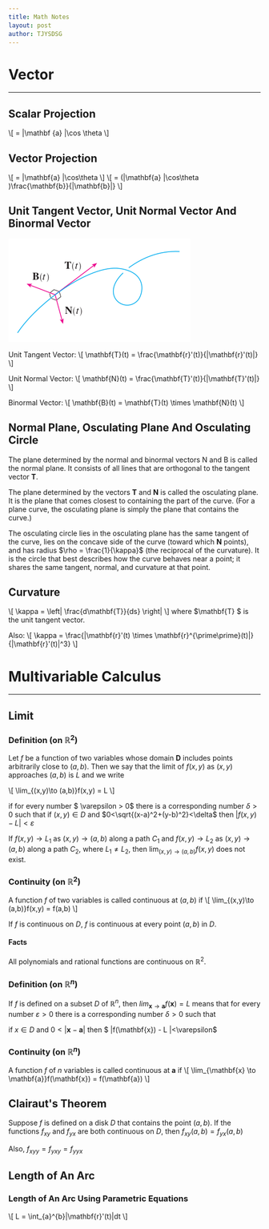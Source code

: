 ```yaml
---
title: Math Notes
layout: post
author: TJYSDSG
---
```


# Vector
---

## Scalar Projection
\\[ = |\mathbf {a} |\cos \theta \\]

## Vector Projection
\\[ = |\mathbf{a} |\cos\theta \\]
\\[ = (|\mathbf{a} |\cos\theta )\frac{\mathbf{b}}{|\mathbf{b}|} \\]

## Unit Tangent Vector, Unit Normal Vector And Binormal Vector
![13-3-6](/images/13-3-6.png)

Unit Tangent Vector: 
\\[ \mathbf{T}(t) = \frac{\mathbf{r}'(t)}{|\mathbf{r}'(t)|} \\]

Unit Normal Vector: 
\\[ \mathbf{N}(t) = \frac{\mathbf{T}'(t)}{|\mathbf{T}'(t)|} \\]

Binormal Vector: 
\\[ \mathbf{B}(t) = \mathbf{T}(t) \times \mathbf{N}(t) \\]

## Normal Plane, Osculating Plane And Osculating Circle
The plane determined by the normal and binormal vectors N and B is called the
normal plane. It consists of all lines that are orthogonal to the
tangent vector $\mathbf{T}$. 

The plane determined by the vectors $\mathbf{T}$ and $\mathbf{N}$ is called
the osculating plane. It is the plane that comes closest to containing the part
of the curve. (For a plane curve, the osculating plane is simply the plane that
contains the curve.)

The osculating circle lies in the osculating plane has the same tangent of the
curve, lies on the concave side of the curve (toward which $\mathbf{N}$
points), and has radius $\rho = \frac{1}{\kappa}$ (the reciprocal of the
curvature). It is the circle that best describes how the curve behaves near a
point; it shares the same tangent, normal, and curvature at that point.

## Curvature
\\[ \kappa = \left| \frac{d\mathbf{T}}{ds} \right| \\] where $\mathbf{T} $ is
the unit tangent vector.

Also:
\\[ \kappa = \frac{|\mathbf{r}'(t) \times \mathbf{r}^{\prime\prime}(t)|}{|\mathbf{r}'(t)|^3} \\]

# Multivariable Calculus
---

## Limit
### Definition (on $\mathbb{R}^2$)
Let $f$ be a function of two variables whose domain $\mathbf{D}$ includes
points arbitrarily close to $(a,b)$. Then we say that the limit of $f(x,y)$ as
$(x,y)$ approaches $(a,b)$ is $L$ and we write 

\\[ \lim_{(x,y)\to (a,b)}f(x,y) = L \\]

if for every number $ \varepsilon > 0$ there is a corresponding number
$\delta>0$ such that if $(x,y)\in D$ and $0<\sqrt{(x-a)^2+(y-b)^2}<\delta$ then
$|f(x,y)-L|<\varepsilon$

If $f(x,y) \to L_1$ as $(x,y)\to(a,b)$ along a path $C_1$ and $f(x,y)\to L_2$ as
$(x,y)\to(a,b)$ along a path $C_2$, where $L_1\ne L_2$, then
$\lim_{(x,y)\to(a,b)}f(x,y)$ does
not exist.

### Continuity (on $\mathbb{R}^2$)
A function $f$ of two variables is called continuous at $(a,b)$ if
\\[ \lim_{(x,y)\to (a,b)}f(x,y) = f(a,b) \\]

If $f$ is continuous on $D$, $f$ is continuous at every point $(a,b)$ in $D$.

#### Facts
All polynomials and rational functions are continuous on $\mathbb{R}^2$.

### Definition (on $\mathbb{R}^n$)
If $f$ is defined on a subset $D$ of $\mathbb{R}^n$, then $lim_{\mathbf{x} \to
\mathbf{a}}f(\mathbf{x}) = L$ means that for every number $\varepsilon>0$ there is a
corresponding number $\delta > 0$ such that

if $x\in D$ and $0<|\mathbf{x} - \mathbf{a}|$ then $ |f(\mathbf{x}) - L |<\varepsilon$

### Continuity (on $\mathbb{R}^n$)
A function $f$ of $n$ variables is called continuous at $\mathbf{a}$ if
\\[ \lim_{\mathbf{x} \to \mathbf{a}}f(\mathbf{x}) = f(\mathbf{a}) \\]

## Clairaut's Theorem
Suppose $f$ is defined on a disk $D$ that contains the point $(a,b)$. If the
functions $f_{xy}$ and $f_{yx}$ are both continuous on $D$, then $f_{xy}(a,b) =
f_{yx}(a,b)$

Also, $f_{xyy} = f_{yxy} = f_{yyx}$

## Length of An Arc
### Length of An Arc Using Parametric Equations
\\[ L = \int_{a}^{b}|\mathbf{r}'(t)|dt \\]
